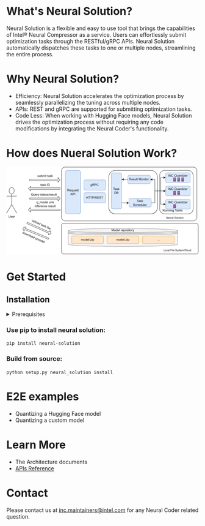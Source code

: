 # What's Neural Solution?
<!-- TODO what is neural_solution -->
Neural Solution is a flexible and easy to use tool that brings the capabilities of Intel® Neural Compressor as a service. Users can effortlessly submit optimization tasks through the RESTful/gRPC APIs. Neural Solution automatically dispatches these tasks to one or multiple nodes, streamlining the entire process.

# Why Neural Solution?
<!-- TODO what does the neural_solution provide -->
- Efficiency: Neural Solution accelerates the optimization process by seamlessly parallelizing the tuning across multiple nodes.
- APIs: REST and gRPC are supported for submitting optimization tasks.
- Code Less: When working with Hugging Face models, Neural Solution drives the optimization process without requiring any code modifications by integrating the Neural Coder's functionality.

# How does Nueral Solution Work?
![NS-OaaS-Intro](./docs/imgs/NS-OaaS-Intro.png)

# Get Started
## Installation
<details>
  <summary>Prerequisites</summary>

<!--TODO: Precise OS versions-->

- Operating systems
  - Linux
- A working MPI implementation
- Python: >= 3.8
- Conda: >= 4.10.3
</details>

### Use pip to install neural solution:
```
pip install neural-solution
```

### Build from source:
```
python setup.py neural_solution install
```


# E2E examples
<!-- TODO highlights E2E examples -->
- Quantizing a Hugging Face model
- Quantizing a custom model
# Learn More
<!-- TODO more docs(Install details, API and so on...) -->

- The Architecture documents
- [APIs Reference](./docs/description_api.md)

# Contact

Please contact us at [inc.maintainers@intel.com](mailto:inc.maintainers@intel.com) for any Neural Coder related question.


